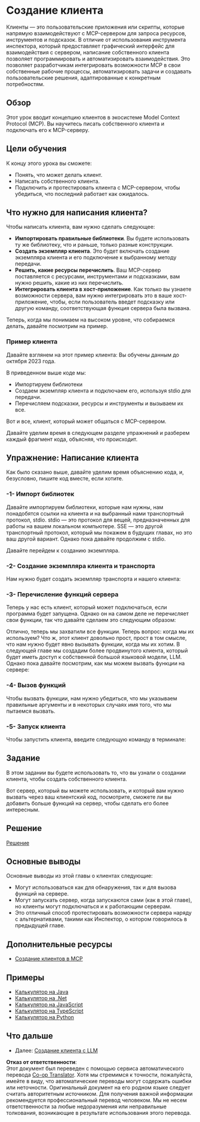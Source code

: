 <!--
CO_OP_TRANSLATOR_METADATA:
{
  "original_hash": "a9c3ca25df37dbb4c1518174fc415ce1",
  "translation_date": "2025-05-17T09:28:16+00:00",
  "source_file": "03-GettingStarted/02-client/README.md",
  "language_code": "ru"
}
-->
# Создание клиента

Клиенты — это пользовательские приложения или скрипты, которые напрямую взаимодействуют с MCP-сервером для запроса ресурсов, инструментов и подсказок. В отличие от использования инструмента инспектора, который предоставляет графический интерфейс для взаимодействия с сервером, написание собственного клиента позволяет программировать и автоматизировать взаимодействия. Это позволяет разработчикам интегрировать возможности MCP в свои собственные рабочие процессы, автоматизировать задачи и создавать пользовательские решения, адаптированные к конкретным потребностям.

## Обзор

Этот урок вводит концепцию клиентов в экосистеме Model Context Protocol (MCP). Вы научитесь писать собственного клиента и подключать его к MCP-серверу.

## Цели обучения

К концу этого урока вы сможете:

- Понять, что может делать клиент.
- Написать собственного клиента.
- Подключить и протестировать клиента с MCP-сервером, чтобы убедиться, что последний работает как ожидалось.

## Что нужно для написания клиента?

Чтобы написать клиента, вам нужно сделать следующее:

- **Импортировать правильные библиотеки**. Вы будете использовать ту же библиотеку, что и раньше, только разные конструкции.
- **Создать экземпляр клиента**. Это будет включать создание экземпляра клиента и его подключение к выбранному методу передачи.
- **Решить, какие ресурсы перечислить**. Ваш MCP-сервер поставляется с ресурсами, инструментами и подсказками, вам нужно решить, какие из них перечислить.
- **Интегрировать клиента в хост-приложение**. Как только вы узнаете возможности сервера, вам нужно интегрировать это в ваше хост-приложение, чтобы, если пользователь введет подсказку или другую команду, соответствующая функция сервера была вызвана.

Теперь, когда мы понимаем на высоком уровне, что собираемся делать, давайте посмотрим на пример.

### Пример клиента

Давайте взглянем на этот пример клиента:
Вы обучены данным до октября 2023 года.

В приведенном выше коде мы:

- Импортируем библиотеки
- Создаем экземпляр клиента и подключаем его, используя stdio для передачи.
- Перечисляем подсказки, ресурсы и инструменты и вызываем их все.

Вот и все, клиент, который может общаться с MCP-сервером.

Давайте уделим время в следующем разделе упражнений и разберем каждый фрагмент кода, объясняя, что происходит.

## Упражнение: Написание клиента

Как было сказано выше, давайте уделим время объяснению кода, и, безусловно, пишите код вместе, если хотите.

### -1- Импорт библиотек

Давайте импортируем библиотеки, которые нам нужны, нам понадобятся ссылки на клиента и на выбранный нами транспортный протокол, stdio. stdio — это протокол для вещей, предназначенных для работы на вашем локальном компьютере. SSE — это другой транспортный протокол, который мы покажем в будущих главах, но это ваш другой вариант. Однако пока давайте продолжим с stdio.

Давайте перейдем к созданию экземпляра.

### -2- Создание экземпляра клиента и транспорта

Нам нужно будет создать экземпляр транспорта и нашего клиента:

### -3- Перечисление функций сервера

Теперь у нас есть клиент, который может подключаться, если программа будет запущена. Однако он на самом деле не перечисляет свои функции, так что давайте сделаем это следующим образом:

Отлично, теперь мы захватили все функции. Теперь вопрос: когда мы их используем? Что ж, этот клиент довольно прост, прост в том смысле, что нам нужно будет явно вызывать функции, когда мы их хотим. В следующей главе мы создадим более продвинутого клиента, который будет иметь доступ к собственной большой языковой модели, LLM. Однако пока давайте посмотрим, как мы можем вызвать функции на сервере:

### -4- Вызов функций

Чтобы вызвать функции, нам нужно убедиться, что мы указываем правильные аргументы и в некоторых случаях имя того, что мы пытаемся вызвать.

### -5- Запуск клиента

Чтобы запустить клиента, введите следующую команду в терминале:

## Задание

В этом задании вы будете использовать то, что вы узнали о создании клиента, чтобы создать собственного клиента.

Вот сервер, который вы можете использовать, и который вам нужно вызвать через ваш клиентский код, посмотрите, сможете ли вы добавить больше функций на сервер, чтобы сделать его более интересным.

## Решение

[Решение](./solution/README.md)

## Основные выводы

Основные выводы из этой главы о клиентах следующие:

- Могут использоваться как для обнаружения, так и для вызова функций на сервере.
- Могут запускать сервер, когда запускаются сами (как в этой главе), но клиенты могут подключаться и к работающим серверам.
- Это отличный способ протестировать возможности сервера наряду с альтернативами, такими как Инспектор, о котором говорилось в предыдущей главе.

## Дополнительные ресурсы

- [Создание клиентов в MCP](https://modelcontextprotocol.io/quickstart/client)

## Примеры

- [Калькулятор на Java](../samples/java/calculator/README.md)
- [Калькулятор на .Net](../../../../03-GettingStarted/samples/csharp)
- [Калькулятор на JavaScript](../samples/javascript/README.md)
- [Калькулятор на TypeScript](../samples/typescript/README.md)
- [Калькулятор на Python](../../../../03-GettingStarted/samples/python)

## Что дальше

- Далее: [Создание клиента с LLM](/03-GettingStarted/03-llm-client/README.md)

**Отказ от ответственности**:  
Этот документ был переведен с помощью сервиса автоматического перевода [Co-op Translator](https://github.com/Azure/co-op-translator). Хотя мы стремимся к точности, пожалуйста, имейте в виду, что автоматические переводы могут содержать ошибки или неточности. Оригинальный документ на его родном языке следует считать авторитетным источником. Для получения важной информации рекомендуется профессиональный перевод человеком. Мы не несем ответственности за любые недоразумения или неправильные толкования, возникающие в результате использования этого перевода.